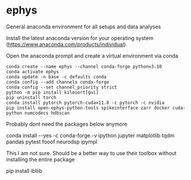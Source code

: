 # ephys
General anaconda environment for all setups and data analyses

Install the latest anaconda version for your operating system (https://www.anaconda.com/products/individual).

Open the anaconda prompt and create a virtual environment via conda
````
conda create --name ephys --channel conda-forge python=3.10
conda activate ephys
conda update -n base -c defaults conda
conda config --add channels conda-forge
conda config --set channel_priority strict
python -m pip install kilosort[gui]
pip uninstall torch
conda install pytorch pytorch-cuda=11.8 -c pytorch -c nvidia
pip install open-ephys-python-tools spikeinterface zarr docker cuda-python numcodecs hdbscan
````
Probably dont need the packages below anymore

conda install --yes -c conda-forge -v ipython jupyter matplotlib tqdm pandas pytest fooof neurodsp ipympl 

This I am not sure. Should be a better way to use their toolbox without installing the entire package

pip install ibllib